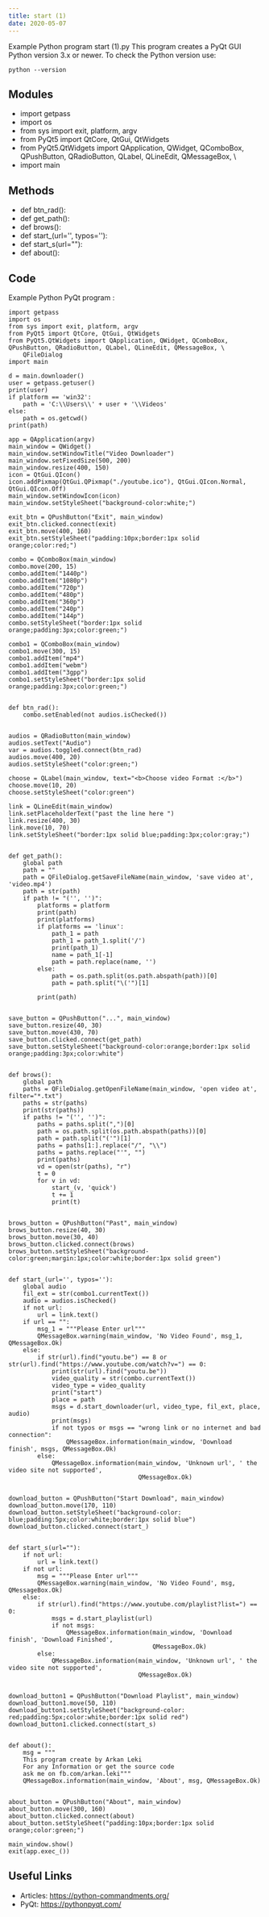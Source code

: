 ```yaml
---
title: start (1)
date: 2020-05-07
---
```

Example Python program start (1).py
This program creates a PyQt GUI
Python version 3.x or newer.
To check the Python version use:

    python --version

## Modules

* import getpass
* import os
* from sys import exit, platform, argv
* from PyQt5 import QtCore, QtGui, QtWidgets
* from PyQt5.QtWidgets import QApplication, QWidget, QComboBox, QPushButton, QRadioButton, QLabel, QLineEdit, QMessageBox, \
* import main

## Methods

* def btn_rad():
* def get_path():
* def brows():
* def start_(url='', typos=''):
* def start_s(url=""):
* def about():

## Code

Example Python PyQt program :

    import getpass
    import os
    from sys import exit, platform, argv
    from PyQt5 import QtCore, QtGui, QtWidgets
    from PyQt5.QtWidgets import QApplication, QWidget, QComboBox, QPushButton, QRadioButton, QLabel, QLineEdit, QMessageBox, \
        QFileDialog
    import main
    
    d = main.downloader()
    user = getpass.getuser()
    print(user)
    if platform == 'win32':
        path = 'C:\\Users\\' + user + '\\Videos'
    else:
        path = os.getcwd()
    print(path)
    
    app = QApplication(argv)
    main_window = QWidget()
    main_window.setWindowTitle("Video Downloader")
    main_window.setFixedSize(500, 200)
    main_window.resize(400, 150)
    icon = QtGui.QIcon()
    icon.addPixmap(QtGui.QPixmap("./youtube.ico"), QtGui.QIcon.Normal, QtGui.QIcon.Off)
    main_window.setWindowIcon(icon)
    main_window.setStyleSheet("background-color:white;")
    
    exit_btn = QPushButton("Exit", main_window)
    exit_btn.clicked.connect(exit)
    exit_btn.move(400, 160)
    exit_btn.setStyleSheet("padding:10px;border:1px solid orange;color:red;")
    
    combo = QComboBox(main_window)
    combo.move(200, 15)
    combo.addItem("1440p")
    combo.addItem("1080p")
    combo.addItem("720p")
    combo.addItem("480p")
    combo.addItem("360p")
    combo.addItem("240p")
    combo.addItem("144p")
    combo.setStyleSheet("border:1px solid orange;padding:3px;color:green;")
    
    combo1 = QComboBox(main_window)
    combo1.move(300, 15)
    combo1.addItem("mp4")
    combo1.addItem("webm")
    combo1.addItem("3gpp")
    combo1.setStyleSheet("border:1px solid orange;padding:3px;color:green;")
    
    
    def btn_rad():
        combo.setEnabled(not audios.isChecked())
    
    
    audios = QRadioButton(main_window)
    audios.setText("Audio")
    var = audios.toggled.connect(btn_rad)
    audios.move(400, 20)
    audios.setStyleSheet("color:green;")
    
    choose = QLabel(main_window, text="<b>Choose video Format :</b>")
    choose.move(10, 20)
    choose.setStyleSheet("color:green")
    
    link = QLineEdit(main_window)
    link.setPlaceholderText("past the line here ")
    link.resize(400, 30)
    link.move(10, 70)
    link.setStyleSheet("border:1px solid blue;padding:3px;color:gray;")
    
    
    def get_path():
        global path
        path = ""
        path = QFileDialog.getSaveFileName(main_window, 'save video at', 'video.mp4')
        path = str(path)
        if path != "('', '')":
            platforms = platform
            print(path)
            print(platforms)
            if platforms == 'linux':
                path_1 = path
                path_1 = path_1.split('/')
                print(path_1)
                name = path_1[-1]
                path = path.replace(name, '')
            else:
                path = os.path.split(os.path.abspath(path))[0]
                path = path.split("\('")[1]
    
            print(path)
    
    
    save_button = QPushButton("...", main_window)
    save_button.resize(40, 30)
    save_button.move(430, 70)
    save_button.clicked.connect(get_path)
    save_button.setStyleSheet("background-color:orange;border:1px solid orange;padding:3px;color:white")
    
    
    def brows():
        global path
        paths = QFileDialog.getOpenFileName(main_window, 'open video at', filter="*.txt")
        paths = str(paths)
        print(str(paths))
        if paths != "('', '')":
            paths = paths.split(",")[0]
            path = os.path.split(os.path.abspath(paths))[0]
            path = path.split("('")[1]
            paths = paths[1:].replace("/", "\\")
            paths = paths.replace("'", "")
            print(paths)
            vd = open(str(paths), "r")
            t = 0
            for v in vd:
                start_(v, 'quick')
                t += 1
                print(t)
    
    
    brows_button = QPushButton("Past", main_window)
    brows_button.resize(40, 30)
    brows_button.move(30, 40)
    brows_button.clicked.connect(brows)
    brows_button.setStyleSheet("background-color:green;margin:1px;color:white;border:1px solid green")
    
    
    def start_(url='', typos=''):
        global audio
        fil_ext = str(combo1.currentText())
        audio = audios.isChecked()
        if not url:
            url = link.text()
        if url == "":
            msg_1 = """Please Enter url"""
            QMessageBox.warning(main_window, 'No Video Found', msg_1, QMessageBox.Ok)
        else:
            if str(url).find("youtu.be") == 8 or str(url).find("https://www.youtube.com/watch?v=") == 0:
                print(str(url).find("youtu.be"))
                video_quality = str(combo.currentText())
                video_type = video_quality
                print("start")
                place = path
                msgs = d.start_downloader(url, video_type, fil_ext, place, audio)
                print(msgs)
                if not typos or msgs == "wrong link or no internet and bad connection":
                    QMessageBox.information(main_window, 'Download finish', msgs, QMessageBox.Ok)
            else:
                QMessageBox.information(main_window, 'Unknown url', ' the video site not supported',
                                        QMessageBox.Ok)
    
    
    download_button = QPushButton("Start Download", main_window)
    download_button.move(170, 110)
    download_button.setStyleSheet("background-color: blue;padding:5px;color:white;border:1px solid blue")
    download_button.clicked.connect(start_)
    
    
    def start_s(url=""):
        if not url:
            url = link.text()
        if not url:
            msg = """Please Enter url"""
            QMessageBox.warning(main_window, 'No Video Found', msg, QMessageBox.Ok)
        else:
            if str(url).find("https://www.youtube.com/playlist?list=") == 0:
                msgs = d.start_playlist(url)
                if not msgs:
                    QMessageBox.information(main_window, 'Download finish', 'Download Finished',
                                            QMessageBox.Ok)
            else:
                QMessageBox.information(main_window, 'Unknown url', ' the video site not supported',
                                        QMessageBox.Ok)
    
    
    download_button1 = QPushButton("Download Playlist", main_window)
    download_button1.move(50, 110)
    download_button1.setStyleSheet("background-color: red;padding:5px;color:white;border:1px solid red")
    download_button1.clicked.connect(start_s)
    
    
    def about():
        msg = """
        This program create by Arkan Leki
        For any Information or get the source code
        ask me on fb.com/arkan.leki"""
        QMessageBox.information(main_window, 'About', msg, QMessageBox.Ok)
    
    
    about_button = QPushButton("About", main_window)
    about_button.move(300, 160)
    about_button.clicked.connect(about)
    about_button.setStyleSheet("padding:10px;border:1px solid orange;color:green;")
    
    main_window.show()
    exit(app.exec_())
    

## Useful Links

- Articles: https://python-commandments.org/
- PyQt: https://pythonpyqt.com/
